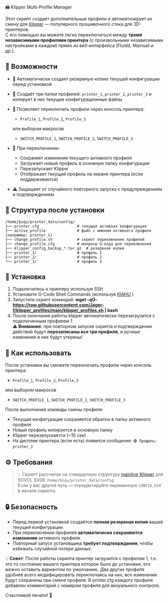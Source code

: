 🖨️ Klipper Multi-Profile Manager

Этот скрипт создает дополнительные профили и автоматизирует их смену для [Klipper](https://www.klipper3d.org/) — популярного прошивочного стека для 3D-принтеров.  
С его помощью вы можете легко переключаться между **тремя независимыми профилями принтера** (с произвольными независимыми настройками в каждом) прямо из веб-интерфейса (Fluidd, Mainsail и др.).


## 🔧 Возможности

- 💾 Автоматически создает резервную копию текущей конфигурации перед установкой
- 📁 Создаёт три папки профилей: `printer_1`, `printer_2`, `printer_3` и копирует в них текущие конфигурационные файлы
- 🔄 Позволяет переключать профили через консоль принтера:
  - `Profile_1`, `Profile_2`, `Profile_3`
    
  или выбором макросов
  - `SWITCH_PROFILE_1`, `SWITCH_PROFILE_2`, `SWITCH_PROFILE_3`
- 📝 При переключении:
  - Сохраняет изменения текущего активного профиля
  - Загружает новый профиль в основную папку конфигурации
  - Перезапускает Klipper
  - Отображает текущий профиль на экране принтера (если поддерживается)
- ⚠️ Защищает от случайного повторного запуска с предупреждением и подтверждением


## 📂 Структура после установки

```
/home/biqu/printer_data/config/
├── printer.cfg                 # текущая активная конфигурация
├── active_profile              # файл с именем активного профиля (например: printer_1)
├── change_profile.sh           # скрипт переключения профилей
├── change_profile.cfg          # макросы G-кода для переключения
├── klipper_config_backup_*.tar.gz  # резервная копия
├── printer_1/                  # профиль 1
├── printer_2/                  # профиль 2
└── printer_3/                  # профиль 3
```

## 🚀 Установка

1. Подключитесь к принтеру используя SSH
2. Установите G-Code Shell Commands (используя [KIAHU](https://github.com/dw-0/kiauh) )
3. Запустите скрипт командой: **wget -qO- https://raw.githubusercontent.com/Jager-f/klipper_profiles/main/klipper_profiles.sh | bash**
4. После окончания работы klipper автоматически перезагрузится с подключенным профилем 1  
   ⚠️ **Внимание**: при повторном запуске скрипта и подтверждении действий будут **перезаписаны все три профиля**, и ручные изменения в них будут утеряны!


## 🔄 Как использовать

После установки вы сможете переключать профили через консоль принтера:
  - `Profile_1`, `Profile_2`, `Profile_3`

или выбором макросов
  - `SWITCH_PROFILE_1`, `SWITCH_PROFILE_2`, `SWITCH_PROFILE_3`

После выполнения команды смены профиля:
- Текущая конфигурация сохраняется обратно в папку активного профиля
- Новый профиль копируется в основную папку
- Klipper перезапускается (~10 сек)
- На дисплее принтера (если есть) появится сообщение: `🟢 Профиль: printer_2`


## ⚙️ Требования

> 💡 Скрипт рассчитан на стандартную структуру [mainline Klipper](https://github.com/Rappetor/Sovol-SV08-Mainline) для SOVOL SV08
   `/home/biqu/printer_data/config`.  
> Если у вас другой путь — отредактируйте переменную `CONFIG_DIR` в начале скрипта.


## 🔒 Безопасность

- Перед первой установкой создаётся **полная резервная копия** вашей текущей конфигурации.
- При переключении профилей **автоматически сохраняются изменения** активного профиля.
- Повторный запуск установщика **требует подтверждения**, чтобы избежать случайной потери данных.


💡 **Совет**: После работы скрипта принтер загрузится с профилем 1, т.е. это то состояние вашего принтера которое было до установки, его можно оставить вариантом по умолчанию. 
Два других профиля удобнее всего модифицировать переключаясь на них, все изменения будут сохранены при смене профиля. 
В printer.cfg каждого профиля добавлен комментарий с номером профиля для визуального контроля.


Счастливой печати! 🎉
